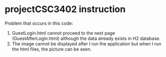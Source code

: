 # projectCSC3402 instruction

Problem that occurs in this code:
1. GuestLogin.html cannot proceed to the next page (GuestAfterLogin.html) although the data already exists in H2 database.
2. The image cannot be displayed after I run the application but when I run the html files, the picture can be seen.
